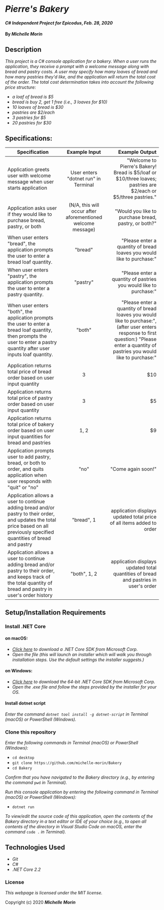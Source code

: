 # _Pierre's Bakery_

#### _C# Independent Project for Epicodus_, _Feb. 28, 2020_

#### By _**Michelle Morin**_

## Description

_This project is a C# console application for a bakery. When a user runs the application, they receive a prompt with a welcome message along with bread and pastry costs. A user may specify how many loaves of bread and how many pastries they'd like, and the application will return the total cost of the order. The total cost determination takes into account the following price structure:_ 
* _a loaf of bread is $5_
* _bread is buy 2, get 1 free (i.e., 3 loaves for $10)_
* _10 loaves of bread is $30_
* _pastries are $2/each_
* _3 pastries for $5_
* _20 pastries for $30_

## Specifications:

| Specification | Example Input | Example Output |
| ------------- |:-------------:| -------------------:|
| Application greets user with welcome message when user starts application | User enters "dotnet run" in Terminal | "Welcome to Pierre's Bakery! Bread is $5/loaf or $10/three loaves; pastries are $2/each or $5/three pastries." |
| Application asks user if they would like to purchase bread, pastry, or both | (N/A, this will occur after aforementioned welcome message) | "Would you like to purchase bread, pastry, or both?" |
| When user enters "bread", the application prompts the user to enter a bread loaf quantity. | "bread" | "Please enter a quantity of bread loaves you would like to purchase:" |
| When user enters "pastry", the application prompts the user to enter a pastry quantity. | "pastry" | "Please enter a quantity of pastries you would like to purchase:" |
| When user enters "both", the application prompts the user to enter a bread loaf quantity, then prompts the user to enter a pastry quantity after user inputs loaf quantity. | "both" | "Please enter a quantity of bread loaves you would like to purchase:", (after user enters response to first question:) "Please enter a quantity of pastries you would like to purchase:" |
| Application returns total price of bread order based on user input quantity | 3 | $10 |
| Application returns total price of pastry order based on user input quantity | 3 | $5 |
| Application returns total price of bakery order based on user input quantities for bread and pastries | 1, 2 | $9 |
| Application prompts user to add pastry, bread, or both to order, and quits application when user responds with "quit" or "no" | "no" | "Come again soon!" |
| Application allows a user to continue adding bread and/or pastry to their order, and updates the total price based on all previously specified quantities of bread and pastry | "bread", 1 | application displays updated total price of all items added to order |
| Application allows a user to continue adding bread and/or pastry to their order, and keeps track of the total quantity of bread and pastry in user's order history | "both", 1, 2 | application displays updated total quantities of bread and pastries in user's order |

## Setup/Installation Requirements

### Install .NET Core

#### on macOS:
* _[Click here](https://dotnet.microsoft.com/download/thank-you/dotnet-sdk-2.2.106-macos-x64-installer) to download a .NET Core SDK from Microsoft Corp._
* _Open the file (this will launch an installer which will walk you through installation steps. Use the default settings the installer suggests.)_

#### on Windows:
* _[Click here](https://dotnet.microsoft.com/download/thank-you/dotnet-sdk-2.2.203-windows-x64-installer) to download the 64-bit .NET Core SDK from Microsoft Corp._
* _Open the .exe file and follow the steps provided by the installer for your OS._

#### Install dotnet script
_Enter the command ``dotnet tool install -g dotnet-script`` in Terminal (macOS) or PowerShell (Windows)._

### Clone this repository

_Enter the following commands in Terminal (macOS) or PowerShell (Windows):_
* ``cd desktop``
* ``git clone https://github.com/michelle-morin/Bakery``
* ``cd Bakery``

_Confirm that you have navigated to the Bakery directory (e.g., by entering the command_ ``pwd`` _in Terminal)._

_Run this console application by entering the following command in Terminal (macOS) or PowerShell (Windows):_
* ``dotnet run``

_To view/edit the source code of this application, open the contents of the Bakery directory in a text editor or IDE of your choice (e.g., to open all contents of the directory in Visual Studio Code on macOS, enter the command_ ``code .`` _in Terminal)._

## Technologies Used
* _Git_
* _C#_
* _.NET Core 2.2_

### License

*This webpage is licensed under the MIT license.*

Copyright (c) 2020 **_Michelle Morin_**